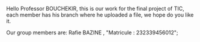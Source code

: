 Hello Professor BOUCHEKIR, this is our work for the final project of TIC, each member has his branch where he uploaded a file, we hope do you like it.



Our group members are:
Rafie BAZINE , "Matricule : 232339456012";

